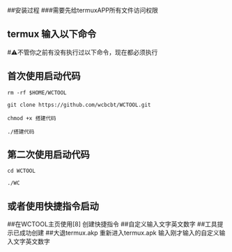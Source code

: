 ##安装过程
###需要先给termuxAPP所有文件访问权限
## termux 输入以下命令
#⚠️不管你之前有没有执行过以下命令，现在都必须执行
## 首次使用启动代码
```
rm -rf $HOME/WCTOOL
```
```
git clone https://github.com/wcbcbt/WCTOOL.git
```
```
chmod +x 搭建代码
```
```
./搭建代码
```
## 第二次使用启动代码
```
cd WCTOOL
```
```
./WC
```
## 或者使用快捷指令启动
##在WCTOOL主页使用[8] 创建快捷指令
##自定义输入文字英文数字
##工具提示已成功创建
##大退termux.akp 重新进入termux.apk 输入刚才输入的自定义输入文字英文数字
